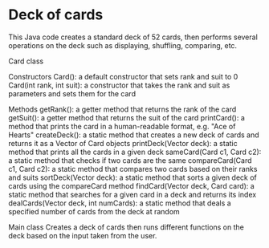 # Deck of cards

This Java code creates a standard deck of 52 cards, then performs several operations on the deck such as displaying, shuffling, comparing, etc.

Card class

Constructors
Card(): a default constructor that sets rank and suit to 0
Card(int rank, int suit): a constructor that takes the rank and suit as parameters and sets them for the card

Methods
getRank(): a getter method that returns the rank of the card
getSuit(): a getter method that returns the suit of the card
printCard(): a method that prints the card in a human-readable format, e.g. "Ace of Hearts"
createDeck(): a static method that creates a new deck of cards and returns it as a Vector of Card objects
printDeck(Vector<Card> deck): a static method that prints all the cards in a given deck
sameCard(Card c1, Card c2): a static method that checks if two cards are the same
compareCard(Card c1, Card c2): a static method that compares two cards based on their ranks and suits
sortDeck(Vector<Card> deck): a static method that sorts a given deck of cards using the compareCard method
findCard(Vector<Card> deck, Card card): a static method that searches for a given card in a deck and returns its index
dealCards(Vector<Card> deck, int numCards): a static method that deals a specified number of cards from the deck at random

Main class
Creates a deck of cards then runs different functions on the deck based on the input taken from the user.
